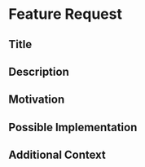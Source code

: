 # Feature Request

## Title

<!-- A concise title for the new feature -->

## Description

<!-- A clear and detailed description of the feature you're proposing. -->

## Motivation

<!-- Explain why this feature is important for the project. -->

## Possible Implementation

<!-- Suggest an idea for implementing the feature, if applicable. -->

## Additional Context

<!-- Add any other context or screenshots about the feature request here. -->

